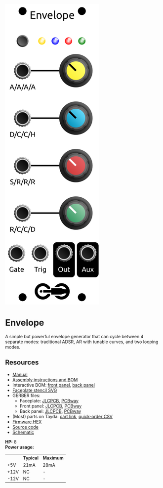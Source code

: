 <div class="fm-readme-container">
<div class="fm-row">

<img class="fm-readme-module-image" src="docs/images/envelope_faceplate_display.svg" />

<div class="fm-readme-text">

<h1>Envelope</h1>

<p>A simple but powerful envelope generator that can cycle between 4 separate modes: traditional ADSR, AR with tunable curves, and two looping modes.</p>

<h2>Resources</h2>

<ul>
  <li><a href="https://quinnfreedman.github.io/fm-artifacts/Envelope/envelope_manual.pdf">Manual</a></li>
  <li><a href="https://quinnfreedman.github.io/modular/modules/Envelope/docs/assembly_instructions">Assembly instructions and BOM</a></li>
  <li>Interactive BOM: <a href="https://quinnfreedman.github.io/fm-artifacts/Envelope/envelope_pcb_front_interactive_bom.html">front panel</a>, <a href="https://quinnfreedman.github.io/fm-artifacts/Envelope/envelope_pcb_back_interactive_bom.html">back panel</a></li>
  <li><a href="https://quinnfreedman.github.io/fm-artifacts/Envelope/envelope_faceplate.svg">Faceplate stencil SVG</a></li>
  <li>GERBER files:
    <ul>
      <li>Faceplate: <a href="https://quinnfreedman.github.io/fm-artifacts/Envelope/envelope_faceplate_jlcpcb.zip">JLCPCB</a>, <a href="https://quinnfreedman.github.io/fm-artifacts/Envelope/envelope_faceplate_pcbway.zip">PCBway</a></li>
      <li>Front panel: <a href="https://quinnfreedman.github.io/fm-artifacts/Envelope/envelope_pcb_front_jlcpcb.zip">JLCPCB</a>, <a href="https://quinnfreedman.github.io/fm-artifacts/Envelope/envelope_pcb_front_pcbway.zip">PCBway</a></li>
      <li>Back panel: <a href="https://quinnfreedman.github.io/fm-artifacts/Envelope/envelope_pcb_back_jlcpcb.zip">JLCPCB</a>, <a href="https://quinnfreedman.github.io/fm-artifacts/Envelope/envelope_pcb_back_pcbway.zip">PCBway</a></li>
    </ul>
  </li>
  <li>(Most) parts on Tayda: <a href="https://www.taydaelectronics.com/savecartpro/index/savenewquote/qid/36140668403">cart link</a>, <a href="https://freemodular.org/modules/Envelope/fm_envelope_tayda_bom.csv">quick-order CSV</a></li>
  <li><a href="https://quinnfreedman.github.io/fm-artifacts/Envelope/fm-envelope.hex">Firmware HEX</a></li>
  <li><a href="https://github.com/QuinnFreedman/modular/tree/main/modules/Envelope">Source code</a></li>
  <li><a href="https://quinnfreedman.github.io/fm-artifacts/Envelope/envelope_schematic.pdf">Schematic</a></li>
</ul>

</div>
</div>

<b>HP:</b> 8<br>
<b>Power usage:</b>
<table class="fm-current-table">
  <tr>
    <th></th>
    <th>Typical</th>
    <th>Maximum</th>
  </tr>
  <tr>
    <td>+5V</td>
    <td>21mA</td>
    <td>28mA</td>
  </tr>
  <tr>
    <td>+12V</td>
    <td>NC</td>
    <td>-</td>
  </tr>
  <tr>
    <td>-12V</td>
    <td>NC</td>
    <td>-</td>
  </tr>
</table>

</div>
